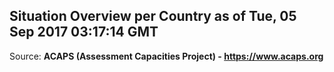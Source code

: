 ## Situation Overview per Country as of Tue, 05 Sep 2017 03:17:14 GMT

Source: **ACAPS (Assessment Capacities Project) - https://www.acaps.org**